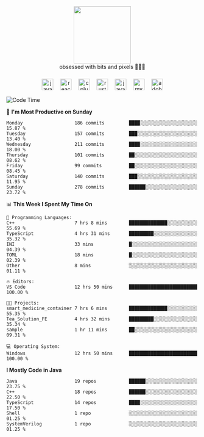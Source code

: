 


  <div align="center">
    
   <img src = "https://i.postimg.cc/W1R4TF4j/d6kpuve-c97567cf-518b-4b86-a271-5c89d88d22f7.gif"  width=150px height=150px />
 </div>

<div align="center">
  obsessed with bits and pixels 🧑‍💻🎨
</div>

  ###
<div align="center">
 <img src="https://cdn.jsdelivr.net/gh/devicons/devicon/icons/javascript/javascript-original.svg" height="30" alt="javascript logo"  />
  <img width="10" />
  <img src="https://cdn.jsdelivr.net/gh/devicons/devicon/icons/react/react-original.svg" height="30" alt="react logo"  />
  <img width="10" />
   <!--<img src="https://cdn.jsdelivr.net/gh/devicons/devicon/icons/nodejs/nodejs-original.svg" height="30" alt="nodejs logo"  />
  <img width="10" />
 <img src="https://cdn.jsdelivr.net/gh/devicons/devicon/icons/flutter/flutter-original.svg" height="30" alt="flutter logo"  />
 <img width="10" />-->
  <img src="https://cdn.jsdelivr.net/gh/devicons/devicon/icons/cplusplus/cplusplus-original.svg" height="30" alt="cpluplus logo"  />
  <img width="10" />
    <img src="https://cdn.jsdelivr.net/gh/devicons/devicon/icons/rust/rust-original.svg" height="30" alt="rust logo"  />
  <img width="10" />
  <img src="https://cdn.jsdelivr.net/gh/devicons/devicon/icons/java/java-original.svg" height="30" alt="java logo"  />
  <img width="10" />
  <img src="https://skillicons.dev/icons?i=mysql" height="30" alt="mysql logo"  />
  <img width="10" />
  <img src="https://skillicons.dev/icons?i=pr" height="30" alt="adobepremierepro logo"  />
</div>

<!--START_SECTION:waka-->
![Code Time](http://img.shields.io/badge/Code%20Time-2%2C119%20hrs%2032%20mins-blue)

📅 **I'm Most Productive on Sunday** 

```text
Monday                   186 commits         ████░░░░░░░░░░░░░░░░░░░░░   15.87 % 
Tuesday                  157 commits         ███░░░░░░░░░░░░░░░░░░░░░░   13.40 % 
Wednesday                211 commits         ████░░░░░░░░░░░░░░░░░░░░░   18.00 % 
Thursday                 101 commits         ██░░░░░░░░░░░░░░░░░░░░░░░   08.62 % 
Friday                   99 commits          ██░░░░░░░░░░░░░░░░░░░░░░░   08.45 % 
Saturday                 140 commits         ███░░░░░░░░░░░░░░░░░░░░░░   11.95 % 
Sunday                   278 commits         ██████░░░░░░░░░░░░░░░░░░░   23.72 % 
```


📊 **This Week I Spent My Time On** 

```text
💬 Programming Languages: 
C++                      7 hrs 8 mins        ██████████████░░░░░░░░░░░   55.69 % 
TypeScript               4 hrs 31 mins       █████████░░░░░░░░░░░░░░░░   35.32 % 
INI                      33 mins             █░░░░░░░░░░░░░░░░░░░░░░░░   04.39 % 
TOML                     18 mins             █░░░░░░░░░░░░░░░░░░░░░░░░   02.39 % 
Other                    8 mins              ░░░░░░░░░░░░░░░░░░░░░░░░░   01.11 % 

🔥 Editors: 
VS Code                  12 hrs 50 mins      █████████████████████████   100.00 % 

🐱‍💻 Projects: 
smart_medicine_container 7 hrs 6 mins        ██████████████░░░░░░░░░░░   55.35 % 
Tea_Solution_FE          4 hrs 32 mins       █████████░░░░░░░░░░░░░░░░   35.34 % 
sample                   1 hr 11 mins        ██░░░░░░░░░░░░░░░░░░░░░░░   09.31 % 

💻 Operating System: 
Windows                  12 hrs 50 mins      █████████████████████████   100.00 % 
```

**I Mostly Code in Java** 

```text
Java                     19 repos            ██████░░░░░░░░░░░░░░░░░░░   23.75 % 
C++                      18 repos            ██████░░░░░░░░░░░░░░░░░░░   22.50 % 
TypeScript               14 repos            ████░░░░░░░░░░░░░░░░░░░░░   17.50 % 
Shell                    1 repo              ░░░░░░░░░░░░░░░░░░░░░░░░░   01.25 % 
SystemVerilog            1 repo              ░░░░░░░░░░░░░░░░░░░░░░░░░   01.25 % 
```




<!--END_SECTION:waka-->
